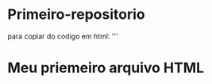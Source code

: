# Primeiro-repositorio
para copiar do codigo em html:
''' 
<html>
   <h1>Meu priemeiro arquivo HTML</h1>
</hmlt>

